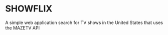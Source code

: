 # SHOWFLIX
A simple web application search for TV shows in the United States that uses the MAZETV API
